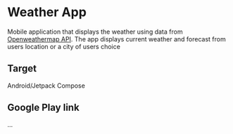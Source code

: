 # Weather App
Mobile application that displays the weather using data from [Openweathermap API](https://openweathermap.org/api). 
The app displays current weather and forecast from users location or a city of users choice

## Target
Android/Jetpack Compose

## Google Play link
...
